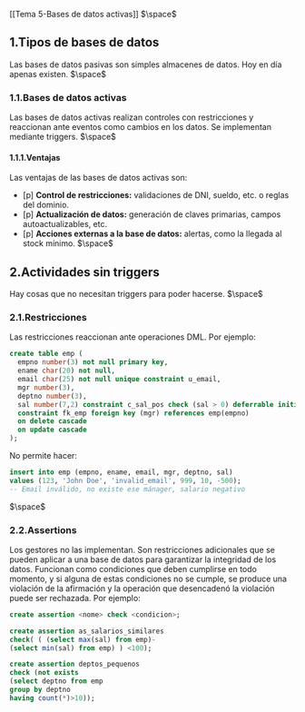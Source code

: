 [[Tema 5-Bases de datos activas]]
$\space$
## 1.Tipos de bases de datos
Las bases de datos pasivas son simples almacenes de datos. Hoy en día apenas existen. 
$\space$
### 1.1.Bases de datos activas
Las bases de datos activas realizan controles con restricciones y reaccionan ante eventos como cambios en los datos. Se implementan mediante triggers.
$\space$
#### 1.1.1.Ventajas
Las ventajas de las bases de datos activas son:
+ [p] **Control de restricciones:** validaciones de DNI, sueldo, etc. o reglas del dominio.
+ [p] **Actualización de datos:** generación de claves primarias, campos autoactualizables, etc.
+ [p] **Acciones externas a la base de datos:** alertas, como la llegada al stock mínimo.
$\space$
## 2.Actividades sin triggers
Hay cosas que no necesitan triggers para poder hacerse.
$\space$
### 2.1.Restricciones
Las restricciones reaccionan ante operaciones DML. Por ejemplo:

```sql
create table emp (
  empno number(3) not null primary key,
  ename char(20) not null,
  email char(25) not null unique constraint u_email,
  mgr number(3),
  deptno number(3),
  sal number(7,2) constraint c_sal_pos check (sal > 0) deferrable initially deferred,
  constraint fk_emp foreign key (mgr) references emp(empno)
  on delete cascade
  on update cascade
);
```

No permite hacer:

```sql
insert into emp (empno, ename, email, mgr, deptno, sal)
values (123, 'John Doe', 'invalid_email', 999, 10, -500);
-- Email inválido, no existe ese mánager, salario negativo
```
$\space$
### 2.2.Assertions
Los gestores no las implementan. Son restricciones adicionales que se pueden aplicar a una base de datos para garantizar la integridad de los datos. Funcionan como condiciones que deben cumplirse en todo momento, y si alguna de estas condiciones no se cumple, se produce una violación de la afirmación y la operación que desencadenó la violación puede ser rechazada. Por ejemplo:

```sql
create assertion <nome> check <condicion>;

create assertion as_salarios_similares
check( ( (select max(sal) from emp)-
(select min(sal) from emp) ) <100);

create assertion deptos_pequenos
check (not exists
(select deptno from emp
group by deptno
having count(*)>10));
```

